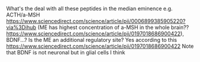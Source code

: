 What's the deal with all these peptides in the median eminence e.g. ACTH/a-MSH https://www.sciencedirect.com/science/article/pii/0006899385905220?via%3Dihub (ME has highest concentration of a-MSH in the whole brain?? https://www.sciencedirect.com/science/article/pii/0197018686900422), BDNF...? Is the ME an additional regulatory site? Yes according to this https://www.sciencedirect.com/science/article/pii/0197018686900422 Note that BDNF is not neuronal but in glial cells I think